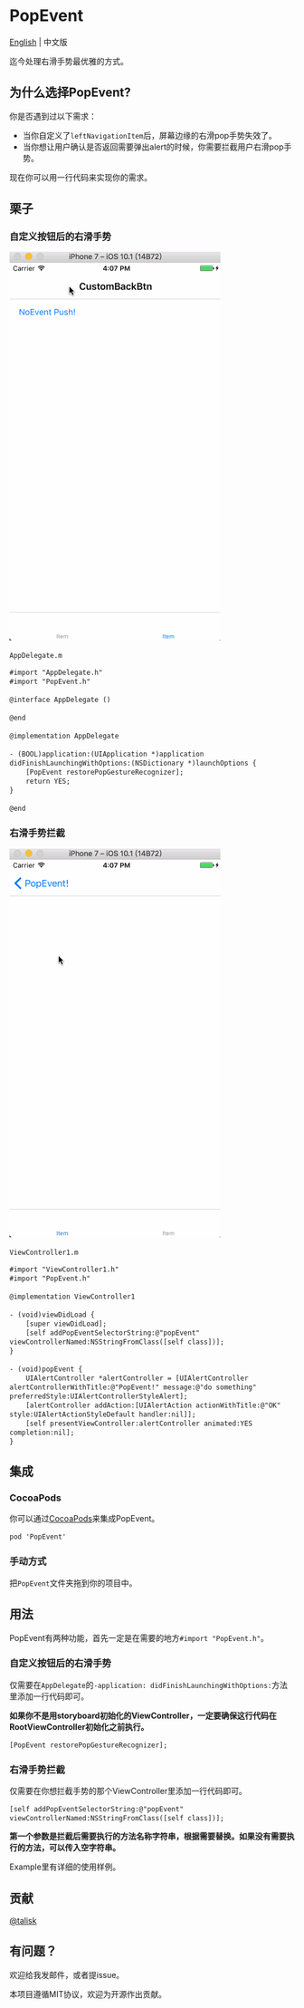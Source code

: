 # PopEvent

[English](/README.md) | 中文版

迄今处理右滑手势最优雅的方式。

## 为什么选择PopEvent?

你是否遇到过以下需求： 

* 当你自定义了`leftNavigationItem`后，屏幕边缘的右滑pop手势失效了。
* 当你想让用户确认是否返回需要弹出alert的时候，你需要拦截用户右滑pop手势。

现在你可以用一行代码来实现你的需求。

## 栗子

### 自定义按钮后的右滑手势

![](/Screenshots/p02.gif)

`AppDelegate.m`

``` objc
#import "AppDelegate.h"
#import "PopEvent.h"

@interface AppDelegate ()

@end

@implementation AppDelegate

- (BOOL)application:(UIApplication *)application didFinishLaunchingWithOptions:(NSDictionary *)launchOptions {
    [PopEvent restorePopGestureRecognizer];
    return YES;
}

@end
```

### 右滑手势拦截

![](/Screenshots/p01.gif)

`ViewController1.m`

``` objc
#import "ViewController1.h"
#import "PopEvent.h"

@implementation ViewController1

- (void)viewDidLoad {
    [super viewDidLoad];
    [self addPopEventSelectorString:@"popEvent" viewControllerNamed:NSStringFromClass([self class])];
}

- (void)popEvent {
    UIAlertController *alertController = [UIAlertController alertControllerWithTitle:@"PopEvent!" message:@"do something" preferredStyle:UIAlertControllerStyleAlert];
    [alertController addAction:[UIAlertAction actionWithTitle:@"OK" style:UIAlertActionStyleDefault handler:nil]];
    [self presentViewController:alertController animated:YES completion:nil];
}
```

## 集成

### CocoaPods

你可以通过[CocoaPods](http://cocoapods.org)来集成PopEvent。

	pod 'PopEvent'

### 手动方式

把`PopEvent`文件夹拖到你的项目中。

## 用法

PopEvent有两种功能，首先一定是在需要的地方`#import "PopEvent.h"`。

### 自定义按钮后的右滑手势

仅需要在`AppDelegate`的`-application: didFinishLaunchingWithOptions:`方法里添加一行代码即可。

**如果你不是用storyboard初始化的ViewController，一定要确保这行代码在RootViewController初始化之前执行。**

``` objc
[PopEvent restorePopGestureRecognizer];
```

### 右滑手势拦截

仅需要在你想拦截手势的那个ViewController里添加一行代码即可。

``` objc
[self addPopEventSelectorString:@"popEvent" viewControllerNamed:NSStringFromClass([self class])];
```

**第一个参数是拦截后需要执行的方法名称字符串，根据需要替换。如果没有需要执行的方法，可以传入空字符串。**

Example里有详细的使用样例。

## 贡献

[@talisk](mailto:talisk@talisk.cn)

## 有问题？

欢迎给我发邮件，或者提issue。

本项目遵循MIT协议，欢迎为开源作出贡献。
